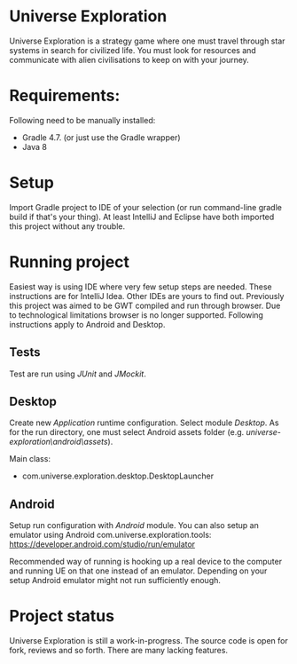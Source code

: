 # Universe Exploration
Universe Exploration is a strategy game where one must travel through star systems in search for civilized life.
You must look for resources and communicate with alien civilisations to keep on with your journey.

# Requirements:
Following need to be manually installed:
* Gradle 4.7. (or just use the Gradle wrapper)
* Java 8

# Setup
Import Gradle project to IDE of your selection (or run command-line gradle build if that's your thing). At least
IntelliJ and Eclipse have both imported this project without any trouble.

# Running project
Easiest way is using IDE where very few setup steps are needed. These instructions are for IntelliJ Idea. Other IDEs
are yours to find out. Previously this project was aimed to be GWT compiled and run through browser. Due to
technological limitations browser is no longer supported. Following instructions apply to Android and Desktop.

## Tests
Test are run using *JUnit* and *JMockit*.

## Desktop
Create new *Application* runtime configuration. Select module *Desktop*. As for the run directory, one must select
Android assets folder (e.g. *universe-exploration\android\assets*).

Main class:
* com.universe.exploration.desktop.DesktopLauncher

## Android
Setup run configuration with *Android* module. You can also setup an emulator using Android com.universe.exploration.tools:
https://developer.android.com/studio/run/emulator

Recommended way of running is hooking up a real device to the computer and running UE on that one
instead of an emulator. Depending on your setup Android emulator might not run sufficiently enough. 

# Project status
Universe Exploration is still a work-in-progress. The source code is open for fork, reviews and so forth.
There are many lacking features.
